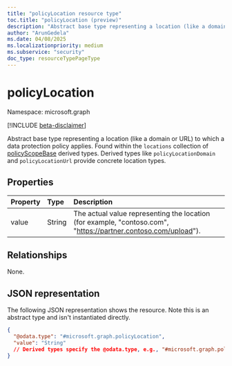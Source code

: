 ```yaml
---
title: "policyLocation resource type"
toc.title: "policyLocation (preview)"
description: "Abstract base type representing a location (like a domain or URL) to which a data protection policy applies."
author: "ArunGedela"
ms.date: 04/08/2025
ms.localizationpriority: medium
ms.subservice: "security"
doc_type: resourceTypePageType
---
```


# policyLocation

Namespace: microsoft.graph

[!INCLUDE [beta-disclaimer](../../includes/beta-disclaimer.md)]

Abstract base type representing a location (like a domain or URL) to which a data protection policy applies. Found within the `locations` collection of [policyScopeBase](../resources/policyscopebase.md) derived types. Derived types like `policyLocationDomain` and `policyLocationUrl` provide concrete location types.

## Properties

| Property | Type   | Description                                                    |
| :------- | :----- | :------------------------------------------------------------- |
| value    | String | The actual value representing the location (for example, "contoso.com", "https://partner.contoso.com/upload"). |

## Relationships

None.

## JSON representation

The following JSON representation shows the resource. Note this is an abstract type and isn't instantiated directly.
<!-- {
  "blockType": "resource",
  "abstract": true,
  "@odata.type": "microsoft.graph.policyLocation",
  "openType": false
}-->
``` json
{
  "@odata.type": "#microsoft.graph.policyLocation",
  "value": "String"
  // Derived types specify the @odata.type, e.g., "#microsoft.graph.policyLocationDomain"
}
```
